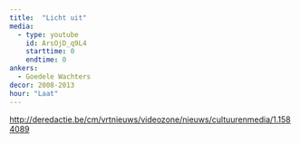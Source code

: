 ```yaml
---
title:  "Licht uit"
media:
  - type: youtube
    id: ArsOjD_q9L4
    starttime: 0
    endtime: 0
ankers:
  - Goedele Wachters
decor: 2008-2013
hour: "Laat"
---
```



http://deredactie.be/cm/vrtnieuws/videozone/nieuws/cultuurenmedia/1.1584089
